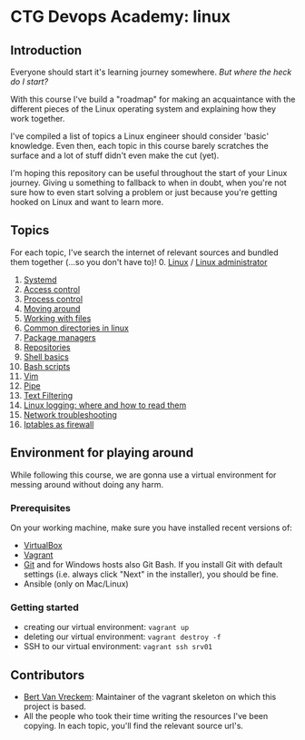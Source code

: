 # CTG Devops Academy: linux

## Introduction
Everyone should start it's learning journey somewhere. *But where the heck do I start?* 

With this course I've build a "roadmap" for making an acquaintance with the different pieces of the Linux operating system and explaining how they work together. 

I've compiled a list of topics a Linux engineer should consider 'basic' knowledge. 
Even then, each topic in this course barely scratches the surface and a lot of stuff didn't even make the cut (yet).

I'm hoping this repository can be useful throughout the start of your Linux journey. Giving u something to fallback to when in doubt, when you're not sure how to even start solving a problem or just because you're getting hooked on Linux and want to learn more. 

## Topics
For each topic, I've search the internet of relevant sources and bundled them together (...so you don't have to)!
0. [Linux](topics/00-Linux.md) / [Linux administrator](topics/01-linux-administrator.md)
1. [Systemd](topics/A-Systemd.md)
2. [Access control](topics/B-Access-control.md)
3. [Process control](topics/C-Process-control.md)
4. [Moving around](topics/D-Basic-navigation.md)
5. [Working with files](topics/D-File-Manipulation.md)
6. [Common directories in linux](topics/D-Linux-common-folders.md)
7. [Package managers](topics/E-package-managers.md)
8. [Repositories](topics/E-Repositories.md)
9. [Shell basics](topics/F-Shell-basics.md)
10. [Bash scripts](topics/F-bash-scripts.md)
11. [Vim](topics/F-vim.md)
12. [Pipe](topics/G-Pipe.md)
13. [Text Filtering](topics/G-Text-filtering.md)
14. [Linux logging: where and how to read them](topics/H-Logging.md)
15. [Network troubleshooting](topics/I-Network-troubleshooting.md)
16. [Iptables as firewall](topics/J-Iptables.md)

## Environment for playing around
While following this course, we are gonna use a virtual environment for messing around without doing any harm.
### Prerequisites
On your working machine, make sure you have installed recent versions of:

- [VirtualBox](https://virtualbox.org/)
- [Vagrant](https://vagrantup.com/)
- [Git](https://git-scm.com/) and for Windows hosts also Git Bash. If you install Git with default settings (i.e. always click "Next" in the installer), you should be fine.
- Ansible (only on Mac/Linux)

### Getting started

- creating our virtual environment: `vagrant up`
- deleting our virtual environment: `vagrant destroy -f`
- SSH to our virtual environment: `vagrant ssh srv01`

## Contributors

- [Bert Van Vreckem](https://github.com/bertvv/): Maintainer of the vagrant skeleton on which this project is based.
- All the people who took their time writing the resources I've been copying. In each topic, you'll find the relevant source url's.

